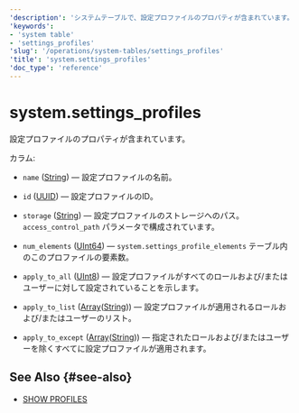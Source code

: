 ```yaml
---
'description': 'システムテーブルで、設定プロファイルのプロパティが含まれています。'
'keywords':
- 'system table'
- 'settings_profiles'
'slug': '/operations/system-tables/settings_profiles'
'title': 'system.settings_profiles'
'doc_type': 'reference'
---
```



# system.settings_profiles

設定プロファイルのプロパティが含まれています。

カラム:
- `name` ([String](../../sql-reference/data-types/string.md)) — 設定プロファイルの名前。

- `id` ([UUID](../../sql-reference/data-types/uuid.md)) — 設定プロファイルのID。

- `storage` ([String](../../sql-reference/data-types/string.md)) — 設定プロファイルのストレージへのパス。`access_control_path` パラメータで構成されています。

- `num_elements` ([UInt64](../../sql-reference/data-types/int-uint.md)) — `system.settings_profile_elements` テーブル内のこのプロファイルの要素数。

- `apply_to_all` ([UInt8](/sql-reference/data-types/int-uint#integer-ranges)) — 設定プロファイルがすべてのロールおよび/またはユーザーに対して設定されていることを示します。

- `apply_to_list` ([Array](../../sql-reference/data-types/array.md)([String](../../sql-reference/data-types/string.md))) — 設定プロファイルが適用されるロールおよび/またはユーザーのリスト。

- `apply_to_except` ([Array](../../sql-reference/data-types/array.md)([String](../../sql-reference/data-types/string.md))) — 指定されたロールおよび/またはユーザーを除くすべてに設定プロファイルが適用されます。

## See Also {#see-also}

- [SHOW PROFILES](/sql-reference/statements/show#show-profiles)
